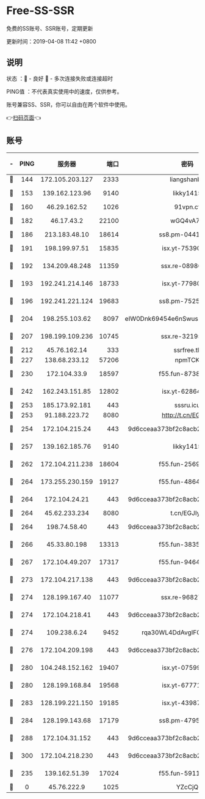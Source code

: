 # Free-SS-SSR

免费的SS账号、SSR账号，定期更新

更新时间：2019-04-08 11:42 +0800

## 说明

状态     ：🙂 - 良好 🙁 - 多次连接失败或连接超时

PING值   ：不代表真实使用中的速度，仅供参考。

账号兼容SS、SSR，你可以自由在两个软件中使用。

👉[扫码页面](https://liesauer.github.io/Free-SS-SSR/)👈

## 账号

|-|PING|服务器|端口|密码|加密方式|区域|
|:----:|:----:|:-----:|-----:|:----:|:----:|:----:|
|🙂|144|172.105.203.127|2333|liangshanbo|chacha20|JP|
|🙂|153|139.162.123.96|9140|likky1415|aes-256-cfb|JP|
|🙂|160|46.29.162.52|1026|91vpn.cf|rc4-md5|RU|
|🙂|182|46.17.43.2|22100|wGQ4vA7D|aes-256-gcm|RU|
|🙂|186|213.183.48.10|18614|ss8.pm-04416552|rc4-md5|RU|
|🙂|191|198.199.97.51|15835|isx.yt-75390348|aes-256-cfb|US|
|🙂|192|134.209.48.248|11359|ssx.re-08986796|aes-256-cfb|US|
|🙂|193|192.241.214.146|18733|isx.yt-77980150|aes-256-cfb|US|
|🙂|196|192.241.221.124|19683|ss8.pm-75256760|aes-256-cfb|US|
|🙂|204|198.255.103.62|8097|eIW0Dnk69454e6nSwuspv9DmS201tQ0D|aes-256-cfb|US|
|🙂|207|198.199.109.236|10745|ssx.re-32195658|aes-256-cfb|US|
|🙂|212|45.76.162.14|333|ssrfree.tk|rc4|SG|
|🙂|227|138.68.233.12|57206|npmTCK|rc4-md5|US|
|🙂|230|172.104.33.9|18597|f55.fun-87384833|aes-256-cfb|SG|
|🙂|242|162.243.151.85|12802|isx.yt-62864749|aes-256-cfb|US|
|🙂|253|185.173.92.181|443|sssru.icu|rc4-md5|RU|
|🙂|253|91.188.223.72|8080|http://t.cn/EGJIyrl|rc4-md5|RU|
|🙂|254|172.104.215.24|443|9d6cceaa373bf2c8acb22e60b6a58be6|aes-256-cfb|US|
|🙂|257|139.162.185.76|9140|likky1415|aes-256-cfb|DE|
|🙂|262|172.104.211.238|18604|f55.fun-25694598|aes-256-cfb|US|
|🙂|264|173.255.230.159|19127|f55.fun-48647805|aes-256-cfb|US|
|🙂|264|172.104.24.21|443|9d6cceaa373bf2c8acb22e60b6a58be6|aes-256-cfb|US|
|🙂|264|45.62.233.234|8080|t.cn/EGJIyrl|rc4-md5|CA|
|🙂|264|198.74.58.40|443|9d6cceaa373bf2c8acb22e60b6a58be6|aes-256-cfb|US|
|🙂|266|45.33.80.198|13313|f55.fun-38359488|aes-256-cfb|US|
|🙂|267|172.104.49.207|17317|f55.fun-94641583|aes-256-cfb|SG|
|🙂|273|172.104.217.138|443|9d6cceaa373bf2c8acb22e60b6a58be6|aes-256-cfb|US|
|🙂|274|128.199.167.40|11077|ssx.re-96827305|aes-256-cfb|SG|
|🙂|274|172.104.218.41|443|9d6cceaa373bf2c8acb22e60b6a58be6|aes-256-cfb|US|
|🙂|274|109.238.6.24|9452|rqa30WL4DdAvgIFG6Fs3znzTa|aes-256-cfb|FR|
|🙂|276|172.104.209.198|443|9d6cceaa373bf2c8acb22e60b6a58be6|aes-256-cfb|US|
|🙂|280|104.248.152.162|19407|isx.yt-07599959|aes-256-cfb|SG|
|🙂|280|128.199.168.84|19568|isx.yt-67771027|aes-256-cfb|SG|
|🙂|283|128.199.221.150|19185|isx.yt-43987681|aes-256-cfb|SG|
|🙂|284|128.199.143.68|17179|ss8.pm-47958720|aes-256-cfb|SG|
|🙂|288|172.104.31.152|443|9d6cceaa373bf2c8acb22e60b6a58be6|aes-256-cfb|US|
|🙂|300|172.104.218.230|443|9d6cceaa373bf2c8acb22e60b6a58be6|aes-256-cfb|US|
|🙂|235|139.162.51.39|17024|f55.fun-59119337|aes-256-cfb|SG|
|🙁|0|45.76.222.9|1025|YZcCjQ|rc4-md5|JP|
